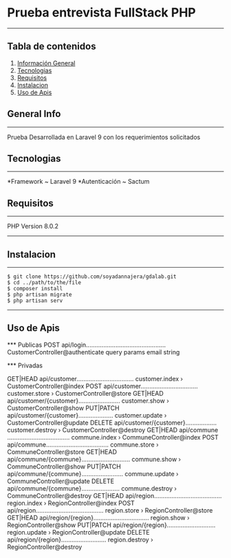 # Prueba entrevista FullStack PHP

***



## Tabla de contenidos
1. [Información General](#informacion-general)
2. [Tecnologias](#tecnologias)
3. [Requisitos](#requisitos)
3. [Instalacion](#instalacion)
4. [Uso de Apis](#uso-de-apis)

## General Info
***
Prueba Desarrollada en Laravel 9 con los requerimientos solicitados

## Tecnologias
***
*Framework ~ Laravel 9
*Autenticación ~ Sactum

## Requisitos
***
PHP Version 8.0.2
***

## Instalacion
***
```
$ git clone https://github.com/soyadannajera/gdalab.git
$ cd ../path/to/the/file
$ composer install
$ php artisan migrate
$ php artisan serv
```
***

## Uso de Apis
*** Publicas
POST            api/login.............................................. CustomerController@authenticate
query params email string

*** Privadas

GET|HEAD        api/customer................................. customer.index › CustomerController@index
POST            api/customer................................. customer.store › CustomerController@store
GET|HEAD        api/customer/{customer}........................ customer.show › CustomerController@show
PUT|PATCH       api/customer/{customer}.................... customer.update › CustomerController@update
DELETE          api/customer/{customer}.................. customer.destroy › CustomerController@destroy
GET|HEAD        api/commune .................................... commune.index › CommuneController@index
POST            api/commune.................................... commune.store › CommuneController@store
GET|HEAD        api/commune/{commune}............................ commune.show › CommuneController@show
PUT|PATCH       api/commune/{commune}........................ commune.update › CommuneController@update
DELETE          api/commune/{commune}...................... commune.destroy › CommuneController@destroy
GET|HEAD        api/region....................................... region.index › RegionController@index
POST            api/region....................................... region.store › RegionController@store
GET|HEAD        api/region/{region}................................ region.show › RegionController@show
PUT|PATCH       api/region/{region}............................ region.update › RegionController@update
DELETE          api/region/{region}.......................... region.destroy › RegionController@destroy